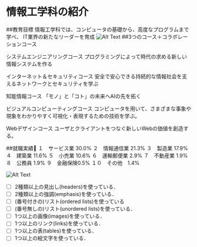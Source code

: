 # 情報工学科の紹介
<!-- Markdown記法を使って学科の紹介ページを作る -->
##教育目標
情報工学科では、コンピュータの基礎から、高度なプログラムまで学べ、 IT業界の新たなリーダーを育成
![Alt Text](https://feng.takushoku-u.ac.jp/albums/abm00014693.jpg)
##3つのコース＋コラボレーションコース

システムエンジニアリングコース
プログラミングによって時代の求める新しい　情報システムを作る

インターネット＆セキュリティコース
安全で安心できる持続的な情報社会を支えるネットワークとセキュリティを学ぶ

知能情報コース
「モノ」と「コト」の未来へAIの先を拓く

ビジュアルコンピューティングコース
コンピュータを用いて、さまざまな事象や現象をわかりやすく可視化・表現するための技術を学ぶ。

Webデザインコース
ユーザとクライアントをつなぐ新しいWebの価値を創造する。

##就職実績:tada:
１　サービス業 30.0%
２　情報通信業 21.3%
３　製造業 17.9%
４　建築業 11.6%
５　小売業 10.6%
６　運輸郵便業 2.9%
７　不動産業 1.9%
８　公務員 1.9%
９　金融保険0.5%
１０　その他　1.4%

![Alt Text](https://feng.takushoku-u.ac.jp/albums/abm00015234.png)
<!-- この部分より上に記述を追加して下のチェックボックスで確認する -->
- [ ] 2種類以上の見出し(headers)を使っている．
- [ ] 2種類以上の強調(emphasis)を使っている．
- [ ] (番号付きの)リスト(ordered lists)を使っている
- [ ] (番号無しの)リスト(unordered lists)を使っている．
- [ ] 1つ以上の画像(images)を使っている．
- [ ] 1つ以上のリンク(links)を使っている．
- [ ] 1つ以上の表(tables)を使っている．
- [ ] 1つ以上の絵文字を使っている．

